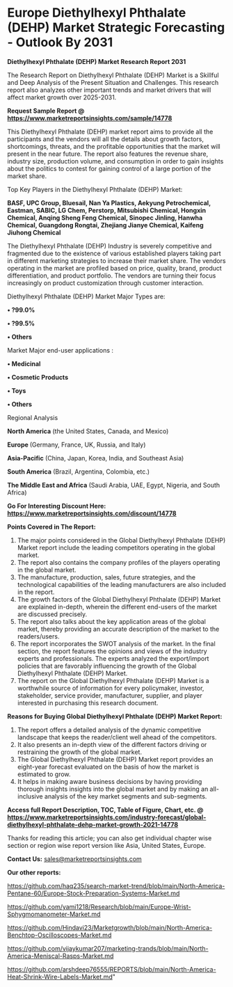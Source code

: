 # Europe Diethylhexyl Phthalate (DEHP) Market Strategic Forecasting - Outlook By 2031

<strong>Diethylhexyl Phthalate (DEHP) Market Research Report 2031</strong>

The Research Report on Diethylhexyl Phthalate (DEHP) Market is a Skillful and Deep Analysis of the Present Situation and Challenges. This research report also analyzes other important trends and market drivers that will affect market growth over 2025-2031.

<strong>Request Sample Report @ <a href=https://www.marketreportsinsights.com/sample/14778>https://www.marketreportsinsights.com/sample/14778</a></strong>

This Diethylhexyl Phthalate (DEHP) market report aims to provide all the participants and the vendors will all the details about growth factors, shortcomings, threats, and the profitable opportunities that the market will present in the near future. The report also features the revenue share, industry size, production volume, and consumption in order to gain insights about the politics to contest for gaining control of a large portion of the market share.

Top Key Players in the Diethylhexyl Phthalate (DEHP) Market:

<strong>BASF, UPC Group, Bluesail, Nan Ya Plastics, Aekyung Petrochemical, Eastman, SABIC, LG Chem, Perstorp, Mitsubishi Chemical, Hongxin Chemical, Anqing Sheng Feng Chemical, Sinopec Jinling, Hanwha Chemical, Guangdong Rongtai, Zhejiang Jianye Chemical, Kaifeng Jiuhong Chemical</strong>

The Diethylhexyl Phthalate (DEHP) Industry is severely competitive and fragmented due to the existence of various established players taking part in different marketing strategies to increase their market share. The vendors operating in the market are profiled based on price, quality, brand, product differentiation, and product portfolio. The vendors are turning their focus increasingly on product customization through customer interaction.

Diethylhexyl Phthalate (DEHP) Market Major Types are:

<strong>• ?99.0%

• ?99.5%

• Others</strong>

Market Major end-user applications :

<strong>• Medicinal

• Cosmetic Products

• Toys

• Others</strong>

Regional Analysis

</u><strong><b>North America</b></strong> (the United States, Canada, and Mexico)

<strong><b>Europe </b></strong>(Germany, France, UK, Russia, and Italy)

<strong><b>Asia-Pacific</b></strong> (China, Japan, Korea, India, and Southeast Asia)

<strong><b>South America</b></strong> (Brazil, Argentina, Colombia, etc.)

<strong><b>The Middle East and Africa</b></strong> (Saudi Arabia, UAE, Egypt, Nigeria, and South Africa)

<strong>Go For Interesting Discount Here: <a href=https://www.marketreportsinsights.com/discount/14778>https://www.marketreportsinsights.com/discount/14778</a></strong>

<strong>Points Covered in The Report:</strong>
<ol>
  <li>The major points considered in the Global Diethylhexyl Phthalate (DEHP) Market report include the leading competitors operating in the global market.</li>
  <li>The report also contains the company profiles of the players operating in the global market.</li>
  <li>The manufacture, production, sales, future strategies, and the technological capabilities of the leading manufacturers are also included in the report.</li>
  <li>The growth factors of the Global Diethylhexyl Phthalate (DEHP) Market are explained in-depth, wherein the different end-users of the market are discussed precisely.</li>
  <li>The report also talks about the key application areas of the global market, thereby providing an accurate description of the market to the readers/users.</li>
  <li>The report incorporates the SWOT analysis of the market. In the final section, the report features the opinions and views of the industry experts and professionals. The experts analyzed the export/import policies that are favorably influencing the growth of the Global Diethylhexyl Phthalate (DEHP) Market.</li>
  <li>The report on the Global Diethylhexyl Phthalate (DEHP) Market is a worthwhile source of information for every policymaker, investor, stakeholder, service provider, manufacturer, supplier, and player interested in purchasing this research document.</li>
</ol>
<strong>Reasons for Buying Global Diethylhexyl Phthalate (DEHP) Market Report:</strong>

<ol>
  <li>The report offers a detailed analysis of the dynamic competitive landscape that keeps the reader/client well ahead of the competitors.</li>
  <li>It also presents an in-depth view of the different factors driving or restraining the growth of the global market.</li>
  <li>The Global Diethylhexyl Phthalate (DEHP) Market report provides an eight-year forecast evaluated on the basis of how the market is estimated to grow.</li>
  <li>It helps in making aware business decisions by having providing thorough insights insights into the global market and by making an all-inclusive analysis of the key market segments and sub-segments.</li>
</ol>
<strong>Access full Report Description, TOC, Table of Figure, Chart, etc. @ <a href=https://www.marketreportsinsights.com/industry-forecast/global-diethylhexyl-phthalate-dehp-market-growth-2021-14778>https://www.marketreportsinsights.com/industry-forecast/global-diethylhexyl-phthalate-dehp-market-growth-2021-14778</a></strong>


Thanks for reading this article; you can also get individual chapter wise section or region wise report version like Asia, United States, Europe.

<strong>Contact Us:</strong>
sales@marketreportsinsights.com

<strong>Our other reports:</strong>

<a href=https://github.com/haq235/search-market-trend/blob/main/North-America-Pentane-60/Europe-Stock-Preparation-Systems-Market.md>https://github.com/haq235/search-market-trend/blob/main/North-America-Pentane-60/Europe-Stock-Preparation-Systems-Market.md</a>

<a href=https://github.com/yami1218/Research/blob/main/Europe-Wrist-Sphygmomanometer-Market.md>https://github.com/yami1218/Research/blob/main/Europe-Wrist-Sphygmomanometer-Market.md</a>

<a href=https://github.com/Hindavi23/Marketgrowth/blob/main/North-America-Benchtop-Oscilloscopes-Market.md>https://github.com/Hindavi23/Marketgrowth/blob/main/North-America-Benchtop-Oscilloscopes-Market.md</a>

<a href=https://github.com/vijaykumar207/marketing-trands/blob/main/North-America-Meniscal-Rasps-Market.md>https://github.com/vijaykumar207/marketing-trands/blob/main/North-America-Meniscal-Rasps-Market.md</a>

<a href=https://github.com/arshdeep76555/REPORTS/blob/main/North-America-Heat-Shrink-Wire-Labels-Market.md>https://github.com/arshdeep76555/REPORTS/blob/main/North-America-Heat-Shrink-Wire-Labels-Market.md</a>"
